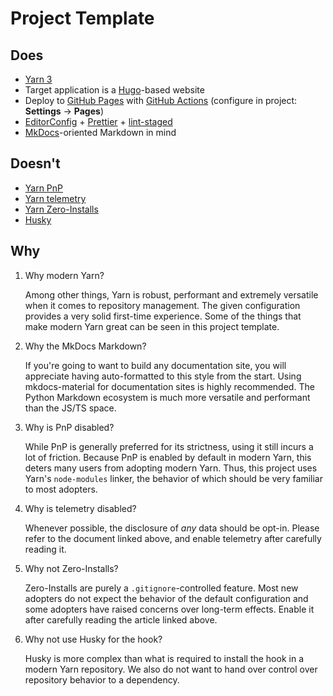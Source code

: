 # Project Template

## Does

-   [Yarn 3](https://yarnpkg.com/)
-   Target application is a [Hugo](https://gohugo.io/)-based website
-   Deploy to [GitHub Pages](https://pages.github.com/) with [GitHub Actions](https://github.com/features/actions) (configure in project: **Settings** → **Pages**)
-   [EditorConfig](https://editorconfig.org/) + [Prettier](https://prettier.io/) + [lint-staged](https://github.com/okonet/lint-staged)
-   [MkDocs](https://www.mkdocs.org/)-oriented Markdown in mind

## Doesn't

-   [Yarn PnP](https://yarnpkg.com/features/pnp)
-   [Yarn telemetry](https://yarnpkg.com/advanced/telemetry)
-   [Yarn Zero-Installs](https://yarnpkg.com/features/zero-installs)
-   [Husky](https://github.com/typicode/husky)

## Why

1.  Why modern Yarn?

    Among other things, Yarn is robust, performant and extremely versatile when it comes to repository management. The given configuration provides a very solid first-time experience. Some of the things that make modern Yarn great can be seen in this project template.

1.  Why the MkDocs Markdown?

    If you're going to want to build any documentation site, you will appreciate having auto-formatted to this style from the start. Using mkdocs-material for documentation sites is highly recommended. The Python Markdown ecosystem is much more versatile and performant than the JS/TS space.

1.  Why is PnP disabled?

    While PnP is generally preferred for its strictness, using it still incurs a lot of friction. Because PnP is enabled by default in modern Yarn, this deters many users from adopting modern Yarn. Thus, this project uses Yarn's `node-modules` linker, the behavior of which should be very familiar to most adopters.

1.  Why is telemetry disabled?

    Whenever possible, the disclosure of _any_ data should be opt-in. Please refer to the document linked above, and enable telemetry after carefully reading it.

1.  Why not Zero-Installs?

    Zero-Installs are purely a `.gitignore`-controlled feature. Most new adopters do not expect the behavior of the default configuration and some adopters have raised concerns over long-term effects. Enable it after carefully reading the article linked above.

1.  Why not use Husky for the hook?

    Husky is more complex than what is required to install the hook in a modern Yarn repository. We also do not want to hand over control over repository behavior to a dependency.
